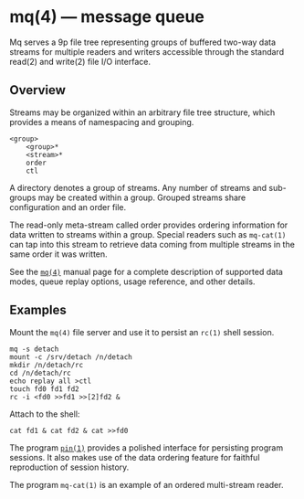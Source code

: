 mq(4) — message queue
====

Mq serves a 9p file tree representing groups of buffered two-way data
streams for multiple readers and writers accessible through the
standard read(2) and write(2) file I/O interface.

Overview
----

Streams may be organized within an arbitrary file tree structure, which
provides a means of namespacing and grouping.

	<group>
		<group>*
		<stream>*
		order
		ctl

A directory denotes a group of streams.  Any number of streams and
sub-groups may be created within a group.  Grouped streams share
configuration and an order file.

The read-only meta-stream called order provides ordering information for
data written to streams within a group.  Special readers such as
`mq-cat(1)` can tap into this stream to retrieve data coming from
multiple streams in the same order it was written.

See the [`mq(4)`][mq] manual page for a complete
description of supported data modes, queue replay options, usage reference,
and other details.

Examples
----

Mount the `mq(4)` file server and use it to persist an `rc(1)` shell session.

	mq -s detach
	mount -c /srv/detach /n/detach
	mkdir /n/detach/rc
	cd /n/detach/rc
	echo replay all >ctl
	touch fd0 fd1 fd2
	rc -i <fd0 >>fd1 >>[2]fd2 &

Attach to the shell:

	cat fd1 & cat fd2 & cat >>fd0

The program [`pin(1)`][pin] provides a polished interface for persisting
program sessions.  It also makes use of the data ordering feature for
faithful reproduction of session history.

The program `mq-cat(1)` is an example of an ordered multi-stream reader.

[mq]: http://a-b.xyz/95/34b5
[pin]: http://a-b.xyz/9b/2151
